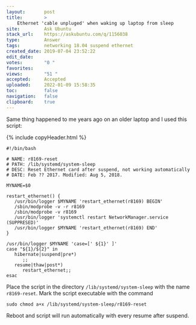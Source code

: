 ```yaml
---
layout:       post
title:        >
    Ethernet 'cable unpluged' when waking up laptop from sleep
site:         Ask Ubuntu
stack_url:    https://askubuntu.com/q/1156038
type:         Answer
tags:         networking 18.04 suspend ethernet
created_date: 2019-07-04 23:52:22
edit_date:    
votes:        "0 "
favorites:    
views:        "51 "
accepted:     Accepted
uploaded:     2022-01-09 15:58:35
toc:          false
navigation:   false
clipboard:    true
---
```


Same thing happened to me years ago on an older laptop and I used this script:

<!-- Language-all: lang-bash -->

{% include copyHeader.html %}
``` 
#!/bin/bash

# NAME: r8169-reset
# PATH: /lib/systemd/system-sleep
# DESC: Reset Ethernet card after suspend, not working automatically
# DATE: Feb ?? 2017. Modified: Aug 5, 2018.

MYNAME=$0

restart_ethernet() {
   /usr/bin/logger $MYNAME 'restart_ethernet(r8169) BEGIN'
   /sbin/modprobe -v -r r8169
   /sbin/modprobe -v r8169
   /usr/bin/logger 'systemctl restart NetworkManager.service (SUPPRESED)'
   /usr/bin/logger $MYNAME 'restart_ethernet(r8169) END'
}

/usr/bin/logger $MYNAME 'case=[' ${1}' ]'
case "${1}/${2}" in
   hibernate|suspend|pre*)
      ;;
   resume|thaw|post*)
      restart_ethernet;;
esac

```

Place the script in the directory `/lib/systemd/system-sleep` with the name `r8169-reset`. Mark the script executable with the command

``` 
sudo chmod a+x /lib/systemd/system-sleep/r8169-reset

```

Reboot and script will run automatically with every resume after suspend.
